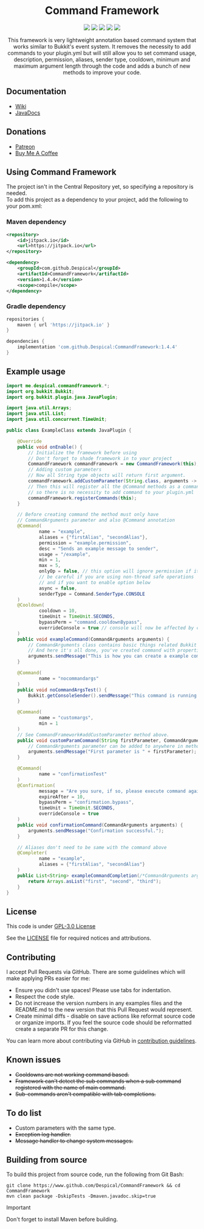 <h1 align="center">Command Framework</h1>

<div align="center">

[![](https://github.com/Despical/CommandFramework/actions/workflows/build-commandframework.yml/badge.svg)](https://github.com/Despical/CommandFramework/actions/workflows/build-commandframework.yml)
[![](https://jitpack.io/v/Despical/CommandFramework.svg)](https://jitpack.io/#Despical/CommandFramework)
[![](https://img.shields.io/badge/JavaDocs-latest-lime.svg)](https://javadoc.jitpack.io/com/github/Despical/CommandFramework/latest/javadoc/index.html)
[![](https://img.shields.io/badge/Patreon-Support-lime.svg?logo=Patreon)](https://www.patreon.com/despical)
[![](https://img.shields.io/badge/BuyMeACoffee-Support-lime.svg?logo=BuyMeACoffee)](https://www.buymeacoffee.com/despical)

This framework is very lightweight annotation based command system that works similar to Bukkit's event system. It removes the necessity to
add commands to your plugin.yml but will still allow you to set command usage, description, permission, aliases, sender type, cooldown, minimum
and maximum argument length through the code and adds a bunch of new methods to improve your code.

</div>

## Documentation
- [Wiki](https://github.com/Despical/CommandFramework/wiki)
- [JavaDocs](https://javadoc.jitpack.io/com/github/Despical/CommandFramework/latest/javadoc/index.html)

## Donations
- [Patreon](https://www.patreon.com/despical)
- [Buy Me A Coffee](https://www.buymeacoffee.com/despical)

## Using Command Framework
The project isn't in the Central Repository yet, so specifying a repository is needed.<br>
To add this project as a dependency to your project, add the following to your pom.xml:

### Maven dependency

```xml
<repository>
    <id>jitpack.io</id>
    <url>https://jitpack.io</url>
</repository>
```
```xml
<dependency>
    <groupId>com.github.Despical</groupId>
    <artifactId>CommandFramework</artifactId>
    <version>1.4.4</version>
    <scope>compile</scope>
</dependency>
```

### Gradle dependency
```gradle
repositories {
    maven { url 'https://jitpack.io' }
}
```
```gradle
dependencies {
    implementation 'com.github.Despical:CommandFramework:1.4.4'
}
```

## Example usage

```java
import me.despical.commandframework.*;
import org.bukkit.Bukkit;
import org.bukkit.plugin.java.JavaPlugin;

import java.util.Arrays;
import java.util.List;
import java.util.concurrent.TimeUnit;

public class ExampleClass extends JavaPlugin {

	@Override
	public void onEnable() {
		// Initialize the framework before using
		// Don't forget to shade framework in to your project
		CommandFramework commandFramework = new CommandFramework(this);
		// Adding custom parameters
		// Now all String type objects will return first argument.
		commandFramework.addCustomParameter(String.class, arguments -> arguments.getArgument(0));
		// Then this will register all the @Command methods as a command
		// so there is no necessity to add command to your plugin.yml
		commandFramework.registerCommands(this);
	}

	// Before creating command the method must only have
	// CommandArguments parameter and also @Command annotation
	@Command(
			name = "example",
			aliases = {"firstAlias", "secondAlias"},
			permission = "example.permission",
			desc = "Sends an example message to sender",
			usage = "/example",
			min = 1,
			max = 5,
			onlyOp = false, // this option will ignore permission if it is set
			// be careful if you are using non-thread safe operations
			// and if you want to enable option below
			async = false,
			senderType = Command.SenderType.CONSOLE
	)
	@Cooldown(
			cooldown = 10,
			timeUnit = TimeUnit.SECONDS,
			bypassPerm = "command.cooldownBypass",
			overrideConsole = true // console will now be affected by cooldown
	)
	public void exampleCommand(CommandArguments arguments) {
		// CommandArguments class contains basic things related Bukkit commands
		// And here it's all done, you've created command with properties above!
		arguments.sendMessage("This is how you can create a example command using framework.");
	}

	@Command(
			name = "nocommandargs"
	)
	public void noCommandArgsTest() {
		Bukkit.getConsoleSender().sendMessage("This command is running without any parameters.");
	}

	@Command(
			name = "customargs",
			min = 1
	)
	// See CommandFramework#addCustomParameter method above.
	public void customParamCommand(String firstParameter, CommandArguments arguments) {
		// CommandArguments parameter can be added to anywhere in method as a parameter.
		arguments.sendMessage("First parameter is " + firstParameter);
	}

	@Command(
			name = "confirmationTest"
	)
	@Confirmation(
			message = "Are you sure, if so, please execute command again to confirm.",
			expireAfter = 10,
			bypassPerm = "confirmation.bypass",
			timeUnit = TimeUnit.SECONDS,
			overrideConsole = true
	)
	public void confirmationCommand(CommandArguments arguments) {
		arguments.sendMessage("Confirmation successful.");
	}

	// Aliases don't need to be same with the command above
	@Completer(
			name = "example",
			aliases = {"firstAlias", "secondAlias"}
	)
	public List<String> exampleCommandCompletion(/*CommandArguments arguments*/ /*no need to use in this case which is also supported*/) {
		return Arrays.asList("first", "second", "third");
	}
}
```

## License
This code is under [GPL-3.0 License](http://www.gnu.org/licenses/gpl-3.0.html)

See the [LICENSE](https://github.com/Despical/CommandFramework/blob/main/LICENSE) file for required notices and attributions.

## Contributing

I accept Pull Requests via GitHub. There are some guidelines which will make applying PRs easier for me:
+ Ensure you didn't use spaces! Please use tabs for indentation.
+ Respect the code style.
+ Do not increase the version numbers in any examples files and the README.md to the new version that this Pull Request would represent.
+ Create minimal diffs - disable on save actions like reformat source code or organize imports. If you feel the source code should be reformatted create a separate PR for this change.

You can learn more about contributing via GitHub in [contribution guidelines](../CONTRIBUTING.md).

## Known issues
* ~~Cooldowns are not working command based.~~
* ~~Framework can't detect the sub commands when a sub command registered with the name of main command.~~
* ~~Sub-commands aren't compatible with tab completions.~~

## To do list
* Custom parameters with the same type.
* ~~Exception log handler.~~
* ~~Message handler to change system messages.~~

## Building from source
To build this project from source code, run the following from Git Bash:
```
git clone https://www.github.com/Despical/CommandFramework && cd CommandFramework
mvn clean package -DskipTests -Dmaven.javadoc.skip=true
```

> [!IMPORTANT]  
> Don't forget to install Maven before building.
